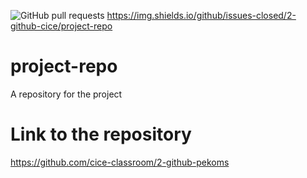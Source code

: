 ![GitHub pull requests](https://img.shields.io/github/issues-pr/2-github-cice/project-repo)
https://img.shields.io/github/issues-closed/2-github-cice/project-repo

# project-repo
A repository for the project

# Link to the repository
https://github.com/cice-classroom/2-github-pekoms


